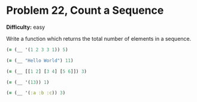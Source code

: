 # Problem 22, Count a Sequence

**Difficulty:** easy

Write a function which returns the total number of elements in a sequence.

```clj
(= (__ '(1 2 3 3 1)) 5)
```

```clj
(= (__ "Hello World") 11)
```

```clj
(= (__ [[1 2] [3 4] [5 6]]) 3)
```

```clj
(= (__ '(13)) 1)
```

```clj
(= (__ '(:a :b :c)) 3)
```
